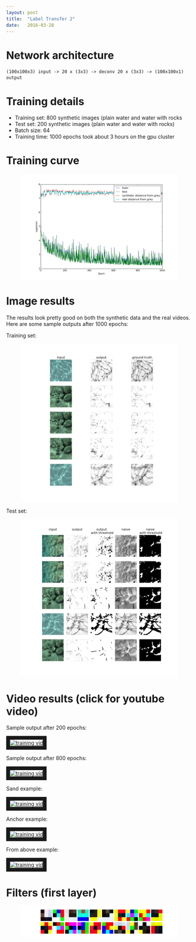 ```yaml
---
layout: post
title:  "Label Transfer 2"
date:   2016-03-28
---
```


# Network architecture
    (100x100x3) input -> 20 x (3x3) -> deconv 20 x (3x3) -> (100x100x1) output

# Training details

- Training set: 800 synthetic images (plain water and water with rocks
- Test set: 200 synthetic images (plain water and water with rocks)
- Batch size: 64
- Training time: 1000 epochs took about 3 hours on the gpu cluster

# Training curve

<figure>
  <a href="/assets/transfer2/costs.png">
    <img class="preds" src='/assets/transfer2/costs.png' alt='missing' />
  </a>
</figure>


# Image results

The results look pretty good on both the synthetic data and the real videos. Here are some sample outputs after 1000 epochs:

Training set:
<figure>
  <a href="/assets/transfer2/999__preds.png">
    <img class="preds" src='/assets/transfer2/999__preds.png' alt='missing' />
  </a>
</figure>

Test set:
<figure>
  <a href="/assets/transfer2/999__testpreds.png">
    <img class="preds" src='/assets/transfer2/999__testpreds.png' alt='missing' />
  </a>
</figure>

# Video results (click for youtube video)

Sample output after 200 epochs:

<a href="https://www.youtube.com/watch?v=L0S6rrEj0KE" target="_blank"><img src="http://img.youtube.com/vi/L0S6rrEj0KE/0.jpg"
alt="training vid" width="480" height="360" border="10" /></a>


Sample output after 800 epochs:

<a href="https://www.youtube.com/watch?v=SBgB6J9RRA8" target="_blank"><img src="http://img.youtube.com/vi/SBgB6J9RRA8/0.jpg"
alt="training vid" width="480" height="360" border="10" /></a>


Sand example:

<a href="https://www.youtube.com/watch?v=4eVtPubrT6w" target="_blank"><img src="http://img.youtube.com/vi/4eVtPubrT6w/0.jpg"
alt="training vid" width="480" height="360" border="10" /></a>


Anchor example:

<a href="https://www.youtube.com/watch?v=CvrjXbmXOVE" target="_blank"><img src="http://img.youtube.com/vi/CvrjXbmXOVE/0.jpg"
alt="training vid" width="480" height="360" border="10" /></a>

From above example:

<a href="https://www.youtube.com/watch?v=rB-VX22Faas" target="_blank"><img src="http://img.youtube.com/vi/rB-VX22Faas/0.jpg"
alt="training vid" width="480" height="360" border="10" /></a>

# Filters (first layer)

<figure>
  <a href="/assets/transfer2/filters.png">
    <img class="preds" src='/assets/transfer2/filters.png' alt='missing' />
  </a>
</figure>